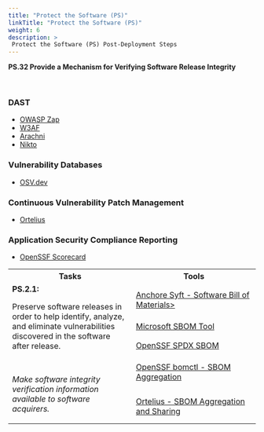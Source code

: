 ```yaml
---
title: "Protect the Software (PS)"
linkTitle: "Protect the Software (PS)"
weight: 6
description: >
 Protect the Software (PS) Post-Deployment Steps
---
```



**PS.32 Provide a Mechanism for Verifying Software Release Integrity**

<br>

  <table style="width:100%">
  <tr>
    <th style="width: 50%">Tasks</th>
    <th style="width: 50%">Tools</th>
  </tr>
  <tr>
    <td rowspan="5">
      <strong>PS.2.1:</strong>
      <p>
   Preserve software releases in order to help identify, analyze, and eliminate vulnerabilities discovered in the software after release. 
      </p>
      <div style="height: 16px"></div>
      <p style="font-style: italic">
       Make software integrity verification information available to software acquirers.
      </p>
    </td>
    <td>
     <a href="https://github.com/anchore/syft"> Anchore Syft - Software Bill of Materials></a>
    </td>
  </tr>
  <tr>
    <td>
       <a href="https://github.com/microsoft/sbom-tool"> Microsoft SBOM Tool</a>
    </td>
  </tr>
   <tr>
    <td>
       <a href="https://github.com/opensbom-generator/spdx-sbom-generator">OpenSSF SPDX SBOM</a>
    </td>
  </tr>
  <tr>
    <td>
       <a href="https://openssf.org/projects/bomctl/">OpenSSF bomctl - SBOM Aggregation</a>
    </td>
  </tr> <tr>
    <td>
       <a href="https://ortelius.io">Ortelius - SBOM Aggregation and Sharing</a>
    </td>
  </tr>


### DAST

- [OWASP Zap](https://github.com/OWASP/www-project-zap)
- [W3AF](https://github.com/andresriancho/w3af)
- [Arachni](https://github.com/Arachni/arachni)
- [Nikto](https://github.com/sullo/nikto)

### Vulnerability Databases
- [OSV.dev](https://osv.dev/)

### Continuous Vulnerability Patch Management
- [Ortelius](https://www.ortelius.io)

### Application Security Compliance Reporting
- [OpenSSF Scorecard](https://openssf.org/projects/scorecard/)


